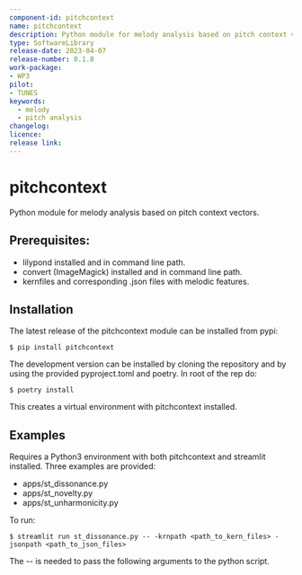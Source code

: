 ```yaml
---
component-id: pitchcontext
name: pitchcontext
description: Python module for melody analysis based on pitch context vectors.
type: SoftwareLibrary
release-date: 2023-04-07
release-number: 0.1.8
work-package: 
- WP3
pilot: 
- TUNES
keywords:
  - melody
  - pitch analysis
changelog:
licence:
release link:
--- 
```



# pitchcontext
Python module for melody analysis based on pitch context vectors.

## Prerequisites:
- lilypond installed and in command line path.
- convert (ImageMagick) installed and in command line path.
- kernfiles and corresponding .json files with melodic features.

## Installation
The latest release of the pitchcontext module can be installed from pypi:
```
$ pip install pitchcontext
```

The development version can be installed by cloning the repository and by using the provided pyproject.toml and poetry. In root of the rep do:
```
$ poetry install
```
This creates a virtual environment with pitchcontext installed.

## Examples
Requires a Python3 environment with both pitchcontext and streamlit installed.
Three examples are provided:
- apps/st_dissonance.py
- apps/st_novelty.py
- apps/st_unharmonicity.py

To run:
```
$ streamlit run st_dissonance.py -- -krnpath <path_to_kern_files> -jsonpath <path_to_json_files>
```
The -- is needed to pass the following arguments to the python script.
